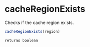 # cacheRegionExists

Checks if the cache region exists.

```javascript
cacheRegionExists(region)
```

```javascript
returns boolean
```
